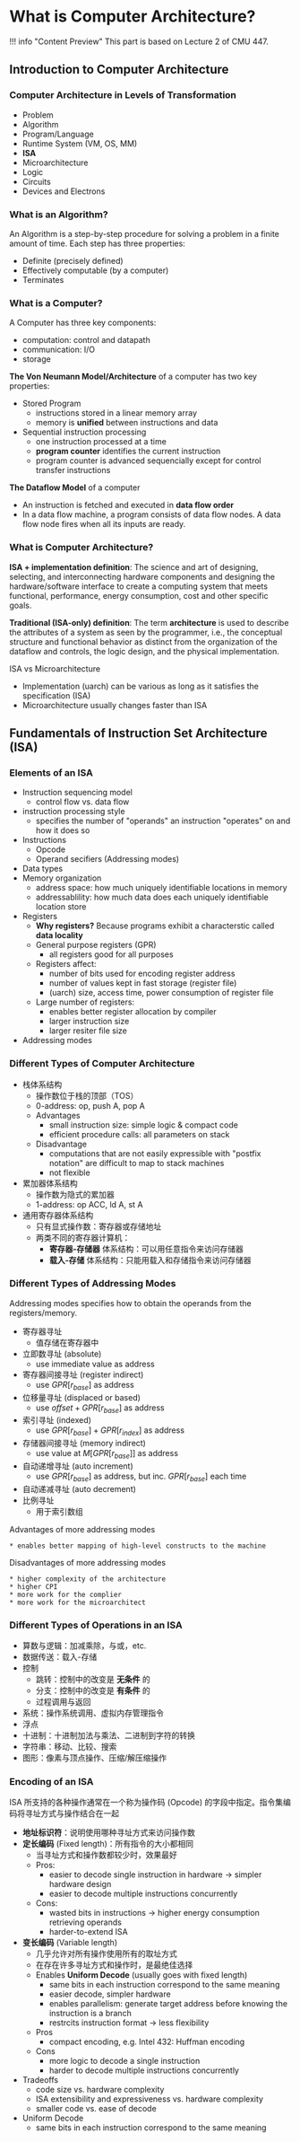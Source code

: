 # What is Computer Architecture?

!!! info "Content Preview"
	 This part is based on Lecture 2 of CMU 447.

## Introduction to Computer Architecture


### Computer Architecture in Levels of Transformation

- Problem
- Algorithm
- Program/Language
- Runtime System (VM, OS, MM)
- **ISA**
- Microarchitecture
- Logic
- Circuits
- Devices and Electrons


### What is an Algorithm?

An Algorithm is a step-by-step procedure for solving a problem in a finite amount of time.
Each step has three properties:

- Definite (precisely defined)
- Effectively computable (by a computer)
- Terminates

### What is a Computer?

A Computer has three key components:

- computation: control and datapath
- communication: I/O
- storage

**The Von Neumann Model/Architecture** of a computer has two key properties:

- Stored Program
	- instructions stored in a linear memory array
	- memory is **unified** between instructions and data
- Sequential instruction processing
	- one instruction processed at a time
	- **program counter** identifies the current instruction
	- program counter is advanced sequencially except for control transfer instructions

**The Dataflow Model** of a computer

* An instruction is fetched and executed in **data flow order**
* In a data flow machine, a program consists of data flow nodes. A data flow node fires when all its inputs are ready.

### What is Computer Architecture?

**ISA + implementation definition**:
The science and art of designing, selecting, and interconnecting hardware components and designing the hardware/software interface to create a computing system that meets functional, performance, energy consumption, cost and other specific goals.

**Traditional (ISA-only) definition**:
The term **architecture** is used to describe the attributes of a system as seen by the programmer, i.e., the conceptual structure and functional behavior as distinct from the organization of the dataflow and controls, the logic design, and the physical implementation.

ISA vs Microarchitecture

* Implementation (uarch) can be various as long as it satisfies the specification (ISA)
* Microarchitecture usually changes faster than ISA


## Fundamentals of Instruction Set Architecture (ISA)

### Elements of an ISA

* Instruction sequencing model
	* control flow vs. data flow
* instruction processing style
	* specifies the number of "operands" an instruction "operates" on and how it does so
* Instructions
	* Opcode
	* Operand secifiers (Addressing modes)
* Data types
* Memory organization
	* address space: how much uniquely identifiable locations in memory
	* addressablility: how much data does each uniquely identifiable location store
* Registers
	* **Why registers?** Because programs exhibit a characterstic called **data locality**
	* General purpose registers (GPR)
		* all registers good for all purposes
	* Registers affect:
		* number of bits used for encoding register address
		* number of values kept in fast storage (register file)
		* (uarch) size, access time, power consumption of register file
	* Large number of registers:
		* enables better register allocation by compiler
		* larger instruction size
		* larger resiter file size
* Addressing modes


### Different Types of Computer Architecture

* 栈体系结构
	* 操作数位于栈的顶部（TOS）
	* 0-address: op, push A, pop A
	* Advantages
		* small instruction size: simple logic & compact code
		* efficient procedure calls: all parameters on stack
	* Disadvantage
		* computations that are not easily expressible with "postfix notation" are difficult to map to stack machines
		* not flexible
* 累加器体系结构
	* 操作数为隐式的累加器
	* 1-address: op ACC, ld A, st A
* 通用寄存器体系结构
	* 只有显式操作数：寄存器或存储地址
	* 两类不同的寄存器计算机：
		* **寄存器-存储器** 体系结构：可以用任意指令来访问存储器
		* **载入-存储** 体系结构：只能用载入和存储指令来访问存储器


### Different Types of Addressing Modes

Addressing modes specifies how to obtain the operands from the registers/memory.

* 寄存器寻址
	* 值存储在寄存器中
* 立即数寻址 (absolute)
	* use immediate value as address
* 寄存器间接寻址 (register indirect)
	* use $GPR[r_{base}]$ as address
* 位移量寻址 (displaced or based)
	* use $offset + GPR[r_{base}]$ as address
* 索引寻址 (indexed)
	* use $GPR[r_{base}] + GPR[r_{index}]$ as address
* 存储器间接寻址 (memory indirect)
	* use value at $M[GPR[r_{base}]]$ as address
* 自动递增寻址 (auto increment)
	* use $GPR[r_{base}]$ as address, but inc. $GPR[r_{base}]$ each time
* 自动递减寻址 (auto decrement)
* 比例寻址
	* 用于索引数组

Advantages of more addressing modes

	* enables better mapping of high-level constructs to the machine

Disadvantages of more addressing modes

	* higher complexity of the architecture
	* higher CPI
	* more work for the complier
	* more work for the microarchitect

### Different Types of Operations in an ISA

* 算数与逻辑：加减乘除，与或，etc.
* 数据传送：载入-存储
* 控制
	* 跳转：控制中的改变是 **无条件** 的
	* 分支：控制中的改变是 **有条件** 的
	* 过程调用与返回
* 系统：操作系统调用、虚拟内存管理指令
* 浮点
* 十进制：十进制加法与乘法、二进制到字符的转换
* 字符串：移动、比较、搜索
* 图形：像素与顶点操作、压缩/解压缩操作

### Encoding of an ISA

ISA 所支持的各种操作通常在一个称为操作码 (Opcode) 的字段中指定。指令集编码将寻址方式与操作结合在一起

* **地址标识符**：说明使用哪种寻址方式来访问操作数
* **定长编码** (Fixed length)：所有指令的大小都相同
	* 当寻址方式和操作数都较少时，效果最好
	* Pros:
		* easier to decode single instruction in hardware -> simpler hardware design
		* easier to decode multiple instructions concurrently
	* Cons:
		* wasted bits in instructions -> higher energy consumption retrieving operands
		* harder-to-extend ISA
* **变长编码** (Variable length)
	* 几乎允许对所有操作使用所有的取址方式
	* 在存在许多寻址方式和操作时，是最绝佳选择
	* Enables **Uniform Decode** (usually goes with fixed length)
		* same bits in each instruction correspond to the same meaning
		* easier decode, simpler hardware
		* enables parallelism: generate target address before knowing the instruction is a branch
		* restrcits instruction format -> less flexibility
	* Pros
		* compact encoding, e.g. Intel 432: Huffman encoding
	* Cons
		* more logic to decode a single instruction
		* harder to decode multiple instructions concurrently
* Tradeoffs
	* code size vs. hardware complexity
	* ISA extensibility and expressiveness vs. hardware complexity
	* smaller code vs. ease of decode
* Uniform Decode
	* same bits in each instruction correspond to the same meaning